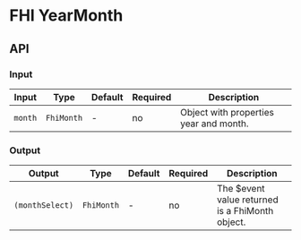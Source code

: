 # FHI YearMonth

## API

### Input

| Input   | Type            | Default     | Required | Description |
| ------- | --------------- | ----------- | -------- | ----------- |
| `month` | `FhiMonth`      | -           | no       | Object with properties year and month. |

### Output

| Output          | Type       | Default | Required | Description |
| --------------- | ---------- | ------- | -------- | ----------- |
| `(monthSelect)` | `FhiMonth` | -       | no       | The $event value returned is a FhiMonth object. |
